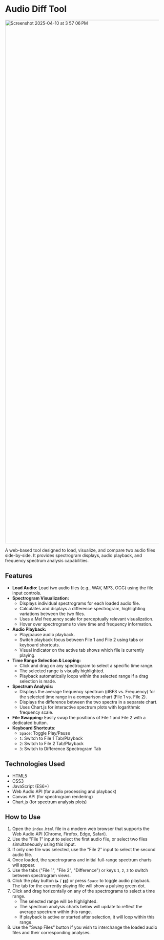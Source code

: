 # Audio Diff Tool

<img width="1714" alt="Screenshot 2025-04-10 at 3 57 06 PM" src="https://github.com/user-attachments/assets/03faee73-2ae1-49ba-b178-5b14c4681d4e" />

A web-based tool designed to load, visualize, and compare two audio files side-by-side. It provides spectrogram displays, audio playback, and frequency spectrum analysis capabilities.

## Features

*   **Load Audio:** Load two audio files (e.g., WAV, MP3, OGG) using the file input controls.
*   **Spectrogram Visualization:**
    *   Displays individual spectrograms for each loaded audio file.
    *   Calculates and displays a difference spectrogram, highlighting variations between the two files.
    *   Uses a Mel frequency scale for perceptually relevant visualization.
    *   Hover over spectrograms to view time and frequency information.
*   **Audio Playback:**
    *   Play/pause audio playback.
    *   Switch playback focus between File 1 and File 2 using tabs or keyboard shortcuts.
    *   Visual indicator on the active tab shows which file is currently playing.
*   **Time Range Selection & Looping:**
    *   Click and drag on any spectrogram to select a specific time range.
    *   The selected range is visually highlighted.
    *   Playback automatically loops within the selected range if a drag selection is made.
*   **Spectrum Analysis:**
    *   Displays the average frequency spectrum (dBFS vs. Frequency) for the selected time range in a comparison chart (File 1 vs. File 2).
    *   Displays the difference between the two spectra in a separate chart.
    *   Uses Chart.js for interactive spectrum plots with logarithmic frequency scale.
*   **File Swapping:** Easily swap the positions of File 1 and File 2 with a dedicated button.
*   **Keyboard Shortcuts:**
    *   `Space`: Toggle Play/Pause
    *   `1`: Switch to File 1 Tab/Playback
    *   `2`: Switch to File 2 Tab/Playback
    *   `3`: Switch to Difference Spectrogram Tab

## Technologies Used

*   HTML5
*   CSS3
*   JavaScript (ES6+)
*   Web Audio API (for audio processing and playback)
*   Canvas API (for spectrogram rendering)
*   Chart.js (for spectrum analysis plots)

## How to Use

1.  Open the `index.html` file in a modern web browser that supports the Web Audio API (Chrome, Firefox, Edge, Safari).
2.  Use the "File 1" input to select the first audio file, or select two files simultaneously using this input.
3.  If only one file was selected, use the "File 2" input to select the second audio file.
4.  Once loaded, the spectrograms and initial full-range spectrum charts will appear.
5.  Use the tabs ("File 1", "File 2", "Difference") or keys `1`, `2`, `3` to switch between spectrogram views.
6.  Click the play button (`▶` / `❚❚`) or press `Space` to toggle audio playback. The tab for the currently playing file will show a pulsing green dot.
7.  Click and drag horizontally on any of the spectrograms to select a time range.
    *   The selected range will be highlighted.
    *   The spectrum analysis charts below will update to reflect the average spectrum within this range.
    *   If playback is active or started after selection, it will loop within this range.
8.  Use the "Swap Files" button if you wish to interchange the loaded audio files and their corresponding analyses.
